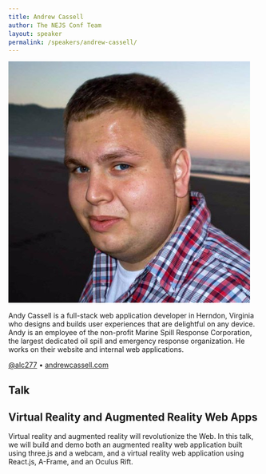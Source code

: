 ```yaml
---
title: Andrew Cassell
author: The NEJS Conf Team
layout: speaker
permalink: /speakers/andrew-cassell/
---
```


<p><div class="avatar speaker aspect-ratio"><img src="/assets/images/speakers/andrew-cassell.jpg" alt="Andrew Cassell"></div></p>

<p>Andy Cassell is a full-stack web application developer in Herndon, Virginia who designs and builds user experiences that are delightful on any device. Andy is an employee of the non-profit Marine Spill Response Corporation, the largest dedicated oil spill and emergency response organization. He works on their website and internal web applications.</p>

<p class="align-center"><a href="https://twitter.com/alc277">@alc277</a> <span class="bullet">&bull;</span> <a href="http://www.andrewcassell.com/">andrewcassell.com</a></p>

</div>
</div><!-- .wrapper -->
</section>
<section class="section cf bg-yellow sm-padding" id="">
<div class="wrapper">
<h1 class="page-title">Talk</h1>
<div class="container content page-content speaker-container">
<h2>Virtual Reality and Augmented Reality Web&nbsp;Apps</h2>

<p>Virtual reality and augmented reality will revolutionize the Web. In this talk, we will build and demo both an augmented reality web application built using three.js and a webcam, and a virtual reality web application using React.js, A-Frame, and an Oculus Rift.</a>

